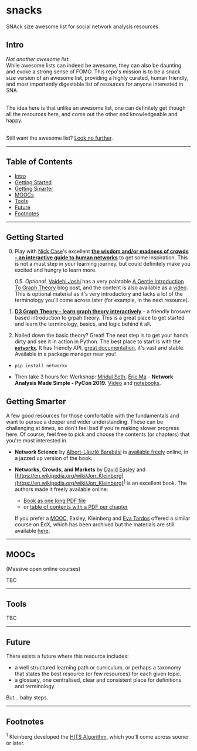 # snacks
SNAck size awesome list for social network analysis resources.


## Intro
_Not another awesome list._<br>
While awesome lists can indeed be awesome, they can also be daunting and evoke a strong sense of FOMO.
This repo's mission is to be a snack size version of an awesome list, providing a highly curated, human friendly, and most importantly digestable list of resources for anyone interested in SNA.
</br>
</br>

The idea here is that unlike an awesome list, one can definitely get though all the resources here, and come out the other end knowledgeable and happy.
</br>
</br>

Still want the awesome list? [Look no further](https://github.com/briatte/awesome-network-analysis).

***

## Table of Contents
- [Intro](#intro)
- [Getting Started](#getting-started)
- [Getting Smarter](#getting-smarter)
- [MOOCs](#moocs)
- [Tools](#tools)
- [Future](#future)
- [Footnotes](#footnotes)

***

## Getting Started

0. Play with [Nick Case](https://twitter.com/ncasenmare)'s excellent **[the wisdom and/or madness of crowds – an interactive guide to human networks](https://ncase.me/crowds/)** to get some inspiration. This is not a must step in your learning journey, but could definitely make you excited and hungry to learn more.

   0.5. _Optional,_ [Vaidehi Joshi](https://github.com/vaidehijoshi) has a very palatable [A Gentle Introduction To Graph Theory](https://dev.to/vaidehijoshi/a-gentle-introduction-to-graph-theory) blog post, and the content is also available as a [video](https://dev.to/vaidehijoshi/graph-theory--basecs-video-series-1cpo). This is optional material as it's very introductory and lacks a lot of the terminology you'll come across later (for example, in the next resource).

1. **[D3 Graph Theory - learn graph theory interactively](https://d3gt.com/index.html)** - a friendly broswer based introduction to grpah theory. This is a great place to get started and learn the terminology, basics, and logic behind it all.

2. Nailed down the basic theory? Great! The next step is to get your hands dirty and see it in action in Python. The best place to start is with the **[`networkx`](http://networkx.github.io/)**. It has friendly API, [great documentation](https://networkx.github.io/documentation/stable/index.html), it's vast and stable. Available in a package manager near you! 

  - `pip install networkx` 

  - Then take 3 hours for: Workshop: [Mridul Seth](https://github.com/MridulS), [Eric Ma](https://github.com/ericmjl) - **Network Analysis Made Simple - PyCon 2019.** [Video](https://www.youtube.com/watch?v=eZs4MECCuYY) and [notebooks](https://github.com/ericmjl/Network-Analysis-Made-Simple).


## Getting Smarter

A few good resources for those comfortable with the fundamentals and want to pursue a deeper and wider understanding. These can be challenging at times, so don't feel bad if you're making slower progress here. Of course, feel free to pick and choose the contents (or chapters) that you're most interested in.

- **Network Science** by [Albert-László Barabási](https://en.wikipedia.org/wiki/Albert-L%C3%A1szl%C3%B3_Barab%C3%A1si) is [available freely](http://networksciencebook.com/) online, in a jazzed up version of the book.

- **Networks, Crowds, and Markets** by [David Easley](https://en.wikipedia.org/wiki/David_Easley) and [https://en.wikipedia.org/wiki/Jon_Kleinberg](https://en.wikipedia.org/wiki/Jon_Kleinberg)<sup>[1](#Footnotes)</sup> is an excellent book. The authors made it freely available online:
  - [Book as one long PDF file](https://www.cs.cornell.edu/home/kleinber/networks-book/networks-book.pdf)
  - or [table of contents with a PDF per chapter](http://www.cs.cornell.edu/home/kleinber/networks-book/)

  If you prefer a [MOOC](#MOOCs), Easley, Kleinberg and [Eva Tardos](https://en.wikipedia.org/wiki/%C3%89va_Tardos) offered a similar course on EdX, which has been archived but the materials are still available [here](https://www.edx.org/course/networks-crowds-and-markets).







***

## MOOCs

(Massive open online courses)

TBC


***

## Tools

TBC

***

## Future

There exists a future where this resource includes:

* a well structured learning path or curriculum, or perhaps a taxonomy that states the best resource (or few resources) for each given topic.
* a glossary, one centralised, clear and consistent place for definitions and terminology.

But... baby steps.


***

## Footnotes

<sup>1</sup> Kleinberg developed the [HITS Algorithm](https://en.wikipedia.org/wiki/HITS_algorithm), which you'll come across sooner or later. 
